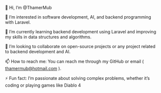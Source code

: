 👋 Hi, I’m @ThamerMub

👀 I’m interested in software development, AI, and backend programming with Laravel.

🌱 I’m currently learning backend development using Laravel and improving my skills in data structures and algorithms.

💞️ I’m looking to collaborate on open-source projects or any project related to backend development and AI.

📫 How to reach me: You can reach me through my GitHub or email ( thamermub@hotmail.com ).

⚡ Fun fact: I’m passionate about solving complex problems, whether it’s coding or playing games like Diablo 4 

<!---
ThamerMub/ThamerMub is a ✨ special ✨ repository because its `README.md` (this file) appears on your GitHub profile.
You can click the Preview link to take a look at your changes.
--->
